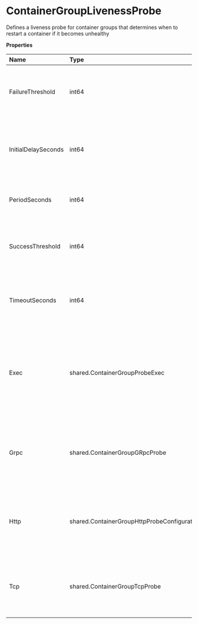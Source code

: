 # ContainerGroupLivenessProbe

Defines a liveness probe for container groups that determines when to restart a container if it becomes unhealthy

**Properties**

| Name                | Type                                        | Required | Description                                                                                                                       |
| :------------------ | :------------------------------------------ | :------- | :-------------------------------------------------------------------------------------------------------------------------------- |
| FailureThreshold    | int64                                       | ✅       | Number of consecutive failures required to consider the probe as failed                                                           |
| InitialDelaySeconds | int64                                       | ✅       | Number of seconds to wait after container start before initiating liveness probes                                                 |
| PeriodSeconds       | int64                                       | ✅       | Frequency in seconds at which the probe should be executed                                                                        |
| SuccessThreshold    | int64                                       | ✅       | Number of consecutive successes required to consider the probe successful                                                         |
| TimeoutSeconds      | int64                                       | ✅       | Number of seconds after which the probe times out if no response is received                                                      |
| Exec                | shared.ContainerGroupProbeExec              | ❌       | Defines the exec action for a probe in a container group. This is used to execute a command inside a container for health checks. |
| Grpc                | shared.ContainerGroupGRpcProbe              | ❌       | Configuration for gRPC-based health probes in container groups, used to determine container health status.                        |
| Http                | shared.ContainerGroupHttpProbeConfiguration | ❌       | Defines HTTP probe configuration for container health checks within a container group.                                            |
| Tcp                 | shared.ContainerGroupTcpProbe               | ❌       | Configuration for a TCP probe used to check container health via network connectivity.                                            |
